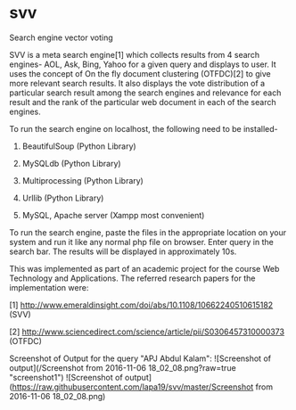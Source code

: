 # svv
Search engine vector voting

SVV is a meta search engine[1] which collects results from 4 search engines- AOL, Ask, Bing, Yahoo for a given query and displays to user. It uses the concept of On the fly document clustering (OTFDC)[2] to give more relevant search results.
It also displays the vote distribution of a particular search result among the search engines and relevance for each result and the rank of the particular web document in each of the search engines. 

To run the search engine on localhost, the following need to be installed-

1. BeautifulSoup (Python Library)

2. MySQLdb (Python Library)

3. Multiprocessing (Python Library)

4. Urllib (Python Library)

5. MySQL, Apache server (Xampp most convenient)

To run the search engine, paste the files in the appropriate location on your system and run it like any normal php file on browser. Enter query in the search bar. The results will be displayed in approximately 10s.

This was implemented as part of an academic project for the course Web Technology and Applications. 
The referred research papers for the implementation were: 

[1] http://www.emeraldinsight.com/doi/abs/10.1108/10662240510615182 (SVV)

[2] http://www.sciencedirect.com/science/article/pii/S0306457310000373 (OTFDC)

Screenshot of Output for the query "APJ Abdul Kalam":
![Screenshot of output](/Screenshot from 2016-11-06 18_02_08.png?raw=true "screenshot1")
![Screenshot of output](https://raw.githubusercontent.com/lapa19/svv/master/Screenshot from 2016-11-06 18_02_08.png)

